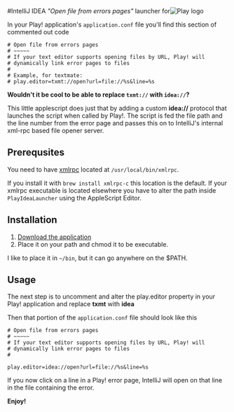 #IntelliJ IDEA _"Open file from errors pages"_ launcher for<img src="https://github.com/downloads/torbjornvatn/PlayIdeaLauncher/play_logo.png" alt="Play logo" title="Play logo" style="margin-top: 50px;"/> 
            

In your Play! application's `application.conf` file you'll find this section of commented out code

    # Open file from errors pages 
    # ~~~~~ 
    # If your text editor supports opening files by URL, Play! will 
    # dynamically link error pages to files 
    # 
    # Example, for textmate: 
    # play.editor=txmt://open?url=file://%s&line=%s

**Wouldn't it be cool to be able to replace `txmt://` with `idea://`?** 

This little applescript does just that by adding a custom **idea://** protocol that launches the script
when called by Play!. The script is fed the file path and the line number from the error page and
passes this on to IntelliJ's internal xml-rpc based file opener server.

## Prerequsites

You need to have [xmlrpc](http://xmlrpc-c.sourceforge.net/) located at `/usr/local/bin/xmlrpc`. 

If you install it with `brew install xmlrpc-c` this location is the default. If your xmlrpc executable is located elsewhere you have to alter the path inside `PlayIdeaLauncher` using the AppleScript Editor.

## Installation

1. [Download the application](https://github.com/torbjornvatn/PlayIdeaLauncher/tree/master/PlayIdeaLauncher.app)
2. Place it on your path and chmod it to be executable.

I like to place it in `~/bin`, but it can go anywhere on the $PATH.

## Usage

The next step is to uncomment and alter the play.editor property in your Play! application and
replace **txmt** with **idea**

Then that portion of the `application.conf` file should look like this

    # Open file from errors pages 
    # ~~~~~ 
    # If your text editor supports opening files by URL, Play! will 
    # dynamically link error pages to files 
    # 
    
    play.editor=idea://open?url=file://%s&line=%s

If you now click on a line in a Play! error page, IntelliJ will open on that line in the file
containing the error. 

**Enjoy!**
